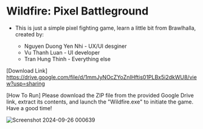 # Wildfire: Pixel Battleground

- This is just a simple pixel fighting game, learn a little bit from Brawlhalla, created by:
  
  + Nguyen Duong Yen Nhi - UX/UI desginer
  + Vu Thanh Luan - UI developer
  + Tran Hung Thinh - Everything else

[Download Link] https://drive.google.com/file/d/1mmJyNOcZYoZnIHftis01PLBx5i2dkWU8/view?usp=sharing

[How To Run] Please download the ZIP file from the provided Google Drive link, extract its contents, and launch the "Wildfire.exe" to initiate the game. Have a good time!

![Screenshot 2024-09-26 000639](https://github.com/user-attachments/assets/282f5439-6133-4f21-aaa1-4d8930295bdd)

